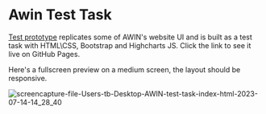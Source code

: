 # Awin Test Task

[Test prototype](https://anurodov.github.io/awin_testtask/) replicates some of AWIN's website UI and is built as a test task with HTML\CSS, Bootstrap and Highcharts JS. Click the link to see it live on GitHub Pages.

Here's a fullscreen preview on a medium screen, the layout should be responsive.

![screencapture-file-Users-tb-Desktop-AWIN-test-task-index-html-2023-07-14-14_28_40](https://github.com/anurodov/awin_testtask/assets/25494321/c3a78852-e500-4ea9-a6dc-54088fa7114e)
